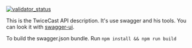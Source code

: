 [![validator_status](http://online.swagger.io/validator?url=https://raw.githubusercontent.com/TwiceCast/API/master/swagger/swagger.json)](https://github.com/TwiceCast/API/blob/master/swagger/swagger.json)

This is the TwiceCast API description. It's use swagger and his tools.
You can look it with [swagger-ui](http://petstore.swagger.io/?url=https://raw.githubusercontent.com/TwiceCast/API/master/swagger/swagger.json).

To build the swagger.json bundle. Run `npm install && npm run build`
